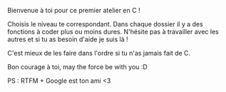 Bienvenue à toi pour ce premier atelier en C !

Choisis le niveau te correspondant. Dans chaque dossier il y a des fonctions à coder plus ou moins dures. N'hésite pas à travailler avec les autres et si tu as besoin d'aide je suis là !

C'est mieux de les faire dans l'ordre si tu n'as jamais fait de C.

Bon courage à toi, may the force be with you :D

PS : RTFM + Google est ton ami <3